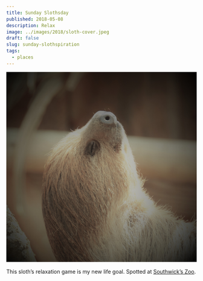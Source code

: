 ```yaml
---
title: Sunday Slothsday
published: 2018-05-08
description: Relax
image: ../images/2018/sloth-cover.jpeg
draft: false
slug: sunday-slothspiration
tags:
  - places
---
```


![A sloth relaxing](../images/2018/sloth.jpg)

This sloth’s relaxation game is my new life goal. Spotted at [Southwick’s Zoo](http://southwickszoo.com/).
